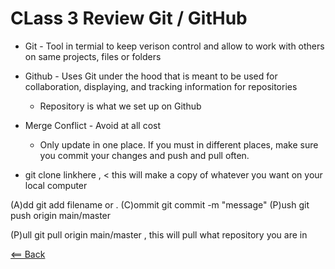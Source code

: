 # CLass 3 Review Git / GitHub

- Git - Tool in termial to keep verison control and allow to work with others on same projects, files or folders
- Github - Uses Git under the hood that is meant to be used for collaboration, displaying, and tracking information for repositories
  - Repository is what we set up on Github

- Merge Conflict - Avoid at all cost
  - Only update in one place. If you must in different places, make sure you commit your changes and push and pull often.

- git clone linkhere , < this will make a copy of whatever you want on your local computer

(A)dd git add filename or .
(C)ommit git commit -m "message"
(P)ush git push origin main/master

(P)ull git pull origin main/master  , this will pull what repository you are in


[<== Back](README.md)